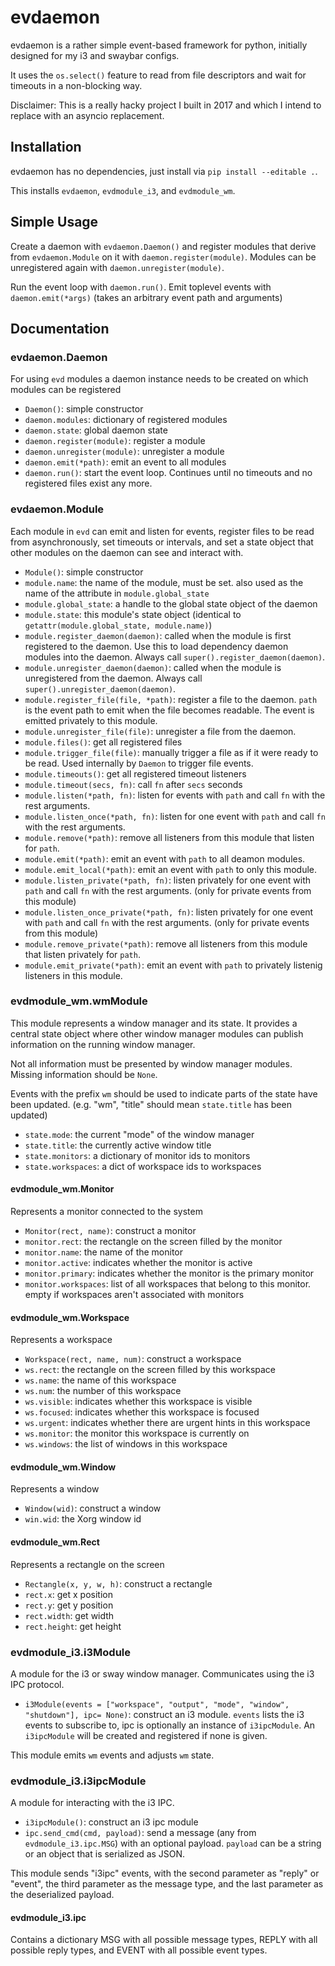 # evdaemon

evdaemon is a rather simple event-based framework for python, initially designed
for my i3 and swaybar configs.

It uses the `os.select()` feature to read from file descriptors and wait for
timeouts in a non-blocking way.

Disclaimer: This is a really hacky project I built in 2017 and which I intend
to replace with an asyncio replacement.

## Installation

evdaemon has no dependencies, just install via `pip install --editable .`.

This installs `evdaemon`, `evdmodule_i3`, and `evdmodule_wm`.

## Simple Usage

Create a daemon with `evdaemon.Daemon()` and register modules that derive from
`evdaemon.Module` on it with `daemon.register(module)`.
Modules can be unregistered again with `daemon.unregister(module)`.

Run the event loop with `daemon.run()`.
Emit toplevel events with `daemon.emit(*args)` (takes an arbitrary event path
and arguments)

## Documentation

### evdaemon.Daemon

For using `evd` modules a daemon instance needs to be created on which modules
can be registered

- `Daemon()`: simple constructor
- `daemon.modules`: dictionary of registered modules
- `daemon.state`: global daemon state
- `daemon.register(module)`: register a module
- `daemon.unregister(module)`: unregister a module
- `daemon.emit(*path)`: emit an event to all modules
- `daemon.run()`: start the event loop. Continues until no timeouts and no
  registered files exist any more.

### evdaemon.Module

Each module in `evd` can emit and listen for events, register files to be read
from asynchronously, set timeouts or intervals, and set a state object that
other modules on the daemon can see and interact with.

- `Module()`: simple constructor
- `module.name`: the name of the module, must be set.
  also used as the name of the attribute in `module.global_state`
- `module.global_state`: a handle to the global state object of the daemon
- `module.state`: this module's state object (identical to
  `getattr(module.global_state, module.name)`)
- `module.register_daemon(daemon)`: called when the module is first registered
  to the daemon. Use this to load dependency daemon modules into the daemon.
  Always call `super().register_daemon(daemon)`.
- `module.unregister_daemon(daemon)`: called when the module is unregistered
  from the daemon. Always call `super().unregister_daemon(daemon)`.
- `module.register_file(file, *path)`: register a file to the daemon. `path` is
  the event path to emit when the file becomes readable. The event is emitted
  privately to this module.
- `module.unregister_file(file)`: unregister a file from the daemon.
- `module.files()`: get all registered files
- `module.trigger_file(file)`: manually trigger a file as if it were ready to be
  read. Used internally by `Daemon` to trigger file events.
- `module.timeouts()`: get all registered timeout listeners
- `module.timeout(secs, fn)`: call `fn` after `secs` seconds
- `module.listen(*path, fn)`: listen for events with `path` and call `fn` with
  the rest arguments.
- `module.listen_once(*path, fn)`: listen for one event with `path` and call `fn`
  with the rest arguments.
- `module.remove(*path)`: remove all listeners from this module that listen for
  `path`.
- `module.emit(*path)`: emit an event with `path` to all deamon modules.
- `module.emit_local(*path)`: emit an event with `path` to only this module.
- `module.listen_private(*path, fn)`: listen privately for one event with `path`
  and call `fn` with the rest arguments. (only for private events from this
  module)
- `module.listen_once_private(*path, fn)`: listen privately for one event with
  `path` and call `fn` with the rest arguments. (only for private events from
  this module)
- `module.remove_private(*path)`: remove all listeners from this module that
  listen privately for `path`.
- `module.emit_private(*path)`: emit an event with `path` to privately listenig
  listeners in this module.

### evdmodule_wm.wmModule

This module represents a window manager and its state. It provides a central
state object where other window manager modules can publish information on the
running window manager.

Not all information must be presented by window manager modules. Missing
information should be `None`.

Events with the prefix `wm` should be used to indicate parts of the state have
been updated. (e.g. "wm", "title" should mean `state.title` has been updated)

- `state.mode`: the current "mode" of the window manager
- `state.title`: the currently active window title
- `state.monitors`: a dictionary of monitor ids to monitors
- `state.workspaces`: a dict of workspace ids to workspaces

#### evdmodule_wm.Monitor

Represents a monitor connected to the system

- `Monitor(rect, name)`: construct a monitor
- `monitor.rect`: the rectangle on the screen filled by the monitor
- `monitor.name`: the name of the monitor
- `monitor.active`: indicates whether the monitor is active
- `monitor.primary`: indicates whether the monitor is the primary monitor
- `monitor.workspaces`: list of all workspaces that belong to this monitor.
  empty if workspaces aren't associated with monitors

#### evdmodule_wm.Workspace

Represents a workspace

- `Workspace(rect, name, num)`: construct a workspace
- `ws.rect`: the rectangle on the screen filled by this workspace
- `ws.name`: the name of this workspace
- `ws.num`: the number of this workspace
- `ws.visible`: indicates whether this workspace is visible
- `ws.focused`: indicates whether this workspace is focused
- `ws.urgent`: indicates whether there are urgent hints in this workspace
- `ws.monitor`: the monitor this workspace is currently on
- `ws.windows`: the list of windows in this workspace

#### evdmodule_wm.Window

Represents a window

- `Window(wid)`: construct a window
- `win.wid`: the Xorg window id

#### evdmodule_wm.Rect

Represents a rectangle on the screen

- `Rectangle(x, y, w, h)`: construct a rectangle
- `rect.x`: get x position
- `rect.y`: get y position
- `rect.width`: get width
- `rect.height`: get height

### evdmodule_i3.i3Module

A module for the i3 or sway window manager. Communicates using the i3 IPC
protocol.

- `i3Module(events = ["workspace", "output", "mode", "window", "shutdown"], ipc= None)`:
  construct an i3 module. `events` lists the i3 events to subscribe to, ipc is
  optionally an instance of `i3ipcModule`. An `i3ipcModule` will be created and
  registered if none is given.

This module emits `wm` events and adjusts `wm` state.

### evdmodule_i3.i3ipcModule

A module for interacting with the i3 IPC.

- `i3ipcModule()`: construct an i3 ipc module
- `ipc.send_cmd(cmd, payload)`: send a message (any from `evdmodule_i3.ipc.MSG`)
  with an optional payload. `payload` can be a string or an object that is
  serialized as JSON.

This module sends "i3ipc" events, with the second parameter as "reply" or
"event", the third parameter as the message type, and the last parameter as the
deserialized payload.

#### evdmodule_i3.ipc

Contains a dictionary MSG with all possible message types, REPLY with all
possible reply types, and EVENT with all possible event types.
